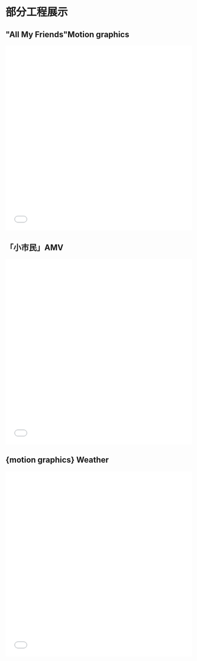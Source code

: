 # 部分工程展示
## "All My Friends"Motion graphics
<iframe src="//player.bilibili.com/player.html?aid=1350708804&bvid=BVaz421d7va&cid=1439860458&page=1&high_quality=1&danmaku=0" allowfullscreen="allowfullscreen" width="100%" height="500" scrolling="no" frameborder="0" sandbox="allow-top-navigation allow-same-origin allow-forms allow-scripts"></iframe>

## 「小市民」AMV
<iframe src="//player.bilibili.com/player.html?aid=1606261376&bvid=BV1Xm421g7DN&cid=1624099492&page=1&high_quality=1&danmaku=0" allowfullscreen="allowfullscreen" width="100%" height="500" scrolling="no" frameborder="0" sandbox="allow-top-navigation allow-same-origin allow-forms allow-scripts"></iframe>

## {motion graphics} Weather
<iframe src="//player.bilibili.com/player.html?aid=113757007124177&bvid=BV1ME6qYoEhz&cid=27657045754&page=1&high_quality=1&danmaku=0" allowfullscreen="allowfullscreen" width="100%" height="500" scrolling="no" frameborder="0" sandbox="allow-top-navigation allow-same-origin allow-forms allow-scripts"></iframe>
